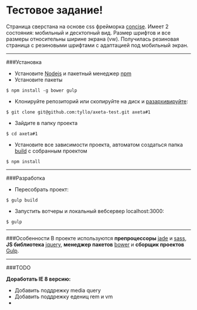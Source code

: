 Тестовое задание!
===================

Страница сверстана на основе css фрейморка [concise](http://concisecss.com). Имеет 2 состояния: мобильный и десктопный вид.
Размер шрифтов и все размеры относительны ширине экрана (vw). Получилась резиновая страница с резиновыми шрифтами  с адаптацией под мобильный экран. 

----------
###Установка

- Установите [Nodejs](https://nodejs.org) и пакетный менеджер [npm](https://www.npmjs.com)
- Установите пакеты
```
$ npm install -g bower gulp
```
- Клонируйте репозиторий или скопируйте на диск и [разархивируйте](https://github.com/tyllo/axeta-1.tests/archive/master.zip):
```
$ git clone git@github.com:tyllo/axeta-test.git axeta#1
```
-  Зайдите в папку проекта
```
$ cd axeta#1
```
- Установите все зависимости проекта,
автоматом создаться папка [build](https://github.com/tyllo/axeta-1.tests/tree/gh-pages) с собранным проектом
```
$ npm install
```

----------
###Разработка

- Пересобрать проект:
```
$ gulp build
```
- Запустить вотчеры и локальный вебсервер localhost:3000:
```
$ gulp
```
----------
###Особенности
В проекте используются **препроцессоры** [jade](http://jade-lang.com) и [sass](http://sass-lang.com), **JS библиотека** [jquery](http://jquery.com), **менеджер пакетов** [bower](http://bower.io) и **сборщик проектов** [Gulp](http://gulpjs.com).

----------
###TODO

**Доработать IE 8 версию:** 
 - Добавить поддрежку media query
 - Добавить поддрежку едениц rem и vm
 - 
